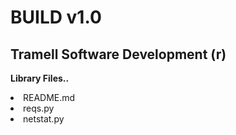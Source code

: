 # BUILD v1.0
## Tramell Software Development (r)
<b>Library Files..</b>
<br />
<li>README.md</li>
<li>reqs.py</li>
<li>netstat.py</li>
